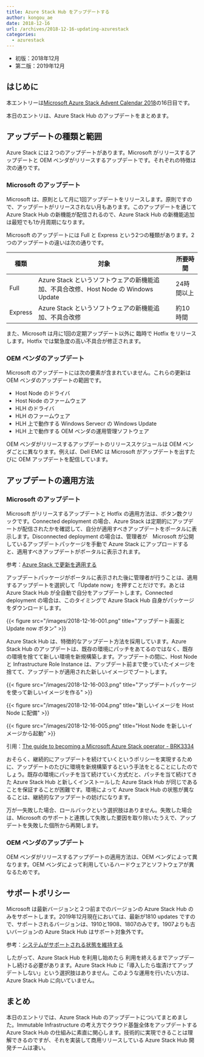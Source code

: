 ```yaml
---
title: Azure Stack Hub をアップデートする
author: kongou_ae
date: 2018-12-16
url: /archives/2018-12-16-updating-azurestack
categories:
  - azurestack
---
```


- 初版：2018年12月
- 第二版：2019年12月

## はじめに

本エントリーは[Microsoft Azure Stack Advent Calendar 2018](https://qiita.com/advent-calendar/2018/azure-stack)の16日目です。

本日のエントリは、Azure Stack Hub のアップデートをまとめます。

## アップデートの種類と範囲

Azure Stack には２つのアップデートがあります。Microsoft がリリースするアップデートと OEM ベンダがリリースするアップデートです。それぞれの特徴は次の通りです。

### Microsoft のアップデート

Microsoft は、原則として月に1回アップデートをリリースします。原則ですので、アップデートがリリースされない月もあります。このアップデートを通じて Azure Stack Hub の新機能が配信されるので、Azure Stack Hub の新機能追加は最短でも1か月周期になります。

Microsoft のアップデートには Full と Express という2つの種類があります。2つのアップデートの違いは次の通りです。

| 種類 | 対象 | 所要時間 |
|------|-------|--------|
| Full | Azure Stack というソフトウェアの新機能追加、不具合改修、Host Node の Windows Update | 24時間以上 |
| Express | Azure Stack というソフトウェアの新機能追加、不具合改修 | 約10時間 | 

また、Microsoft は月に1回の定期アップデート以外に 臨時で Hotfix をリリースします。Hotfix では緊急度の高い不具合が修正されます。

### OEM ベンダのアップデート

Microsoft のアップデートには次の要素が含まれていません。これらの更新は OEM ベンダのアップデートの範囲です。

- Host Node のドライバ
- Host Node のファームウェア
- HLH のドライバ
- HLH のファームウェア
- HLH 上で動作する Windows Servecr の Windows Update
- HLH 上で動作する OEM ベンダの運用管理ソフトウェア

OEM ベンダがリリースするアップデートのリリーススケジュールは OEM ベンダごとに異なります。例えば、Dell EMC は Microsoft がアップデートを出すたびに OEM アップデートを配信しています。

## アップデートの適用方法

### Microsoft のアップデート

Microsoft がリリースするアップデートと Hotfix の適用方法は、ボタン数クリックです。Connected deployment の場合、Azure Stack は定期的にアップデートが配信されたかを確認して、自分が適用すべきアップデートをポータルに表示します。Disconnected deployment の場合は、管理者が　Microsoft が公開しているアップデートパッケージを手動で Azure Stack にアップロードすると、適用すべきアップデートがポータルに表示されます。

参考：[Azure Stack で更新を適用する](https://docs.microsoft.com/ja-jp/azure/azure-stack/azure-stack-apply-updates)

アップデートパッケージがポータルに表示された後に管理者が行うことは、適用するアップデートを選択して「Update now」を押すことだけです。あとは Azure Stack Hub が全自動で自分をアップデートします。Connected deployment の場合は、このタイミングで Azure Stack Hub 自身がパッケージをダウンロードします。

{{< figure src="/images/2018-12-16-001.png" title="アップデート画面と Update now ボタン" >}}

Azure Stack Hub は、特徴的なアップデート方法を採用しています。Azure Stack Hub のアップデートは、既存の環境にパッチをあてるのではなく、既存の環境を捨てて新しい環境を新規構築します。アップデートの間に、Host Node と Infrastructure Role Instance は、アップデート前まで使っていたイメージを捨てて、アップデートが適用された新しいイメージでブートします。

{{< figure src="/images/2018-12-16-003.png" title="アップデートパッケージを使って新しいイメージを作る" >}}

{{< figure src="/images/2018-12-16-004.png" title="新しいイメージを Host Node に配備" >}}

{{< figure src="/images/2018-12-16-005.png" title="Host Node を新しいイメージから起動" >}}

引用：[The guide to becoming a Microsoft Azure Stack operator - BRK3334](https://www.youtube.com/watch?v=CXH_KvMZpDo)

おそらく、継続的にアップデートを続けていくというポリシーを実現するために、アップデートのたびに環境を新規構築するという手法をとることにしたのでしょう。既存の環境にパッチを当て続けていく方式だと、パッチを当て続けてきた Azure Stack Hub と新しくインストールした Azure Stack Hub が同じであることを保証することが困難です。環境によって Azure Stack Hub の状態が異なることは、継続的なアップデートの妨げになります。

万が一失敗した場合、ロールバックという選択肢はありません。失敗した場合は、Microsoft のサポートと連携して失敗した要因を取り除いたうえで、アップデートを失敗した個所から再開します。

### OEM ベンダのアップデート

OEM ベンダがリリースするアップデートの適用方法は、OEM ベンダによって異なります。OEM ベンダによって利用しているハードウェアとソフトウェアが異なるためです。

## サポートポリシー

Microsoft は最新バージョンと２つ前までのバージョンの Azure Stack Hub のみをサポートします。2019年12月現在においては、最新が1810 updates ですので、サポートされるバージョンは、1910と1908、1807のみです。1907よりも古いバージョンの Azure Stack Hub はサポート対象外です。

参考：[システムがサポートされる状態を維持する](https://docs.microsoft.com/ja-jp/azure/azure-stack/azure-stack-servicing-policy#keep-your-system-under-support)

したがって、Azure Stack Hub を利用し始めたら 利用を終えるまでアップデートし続ける必要があります。Azure Stack Hub に「導入したら塩漬けてアップデートしない」という選択肢はありません。このような運用を行いたい方は、Azure Stack Hub に向いていません。

## まとめ

本日のエントリでは、Azure Stack Hub のアップデートについてまとめました。Immutable Infrastructure の考え方でクラウド基盤全体をアップデートする Azure Stack Hub の仕組みに素直に関心します。技術的に実現できることは理解できるのですが、それを実装して商用リリースしている Azure Stack Hub 開発チームは凄い。
